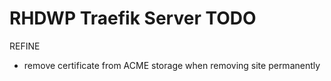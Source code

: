 # RHDWP Traefik Server TODO
REFINE
- remove certificate from ACME storage when removing site permanently
